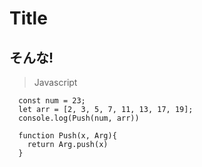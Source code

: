 # Title
## そんな!
> Javascript

```en-US
  const num = 23;
  let arr = [2, 3, 5, 7, 11, 13, 17, 19];
  console.log(Push(num, arr))

  function Push(x, Arg){
    return Arg.push(x)
  }
```